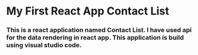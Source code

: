 # My First React App Contact List

### This is a react application named Contact List. I have used api for the data rendering in react app. This application is build using visual studio code.